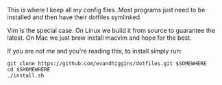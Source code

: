 This is where I keep all my config files. Most programs just need to be installed
and then have their dotfiles symlinked. 

Vim is the special case. 
On Linux we build it from source to guarantee the latest. 
On Mac we just brew install macvim and hope for the best.

If you are not me and you're reading this, to install simply run:

```
git clone https://github.com/evandhiggins/dotfiles.git $SOMEWHERE
cd $SHOMEWHERE
./install.sh
```
